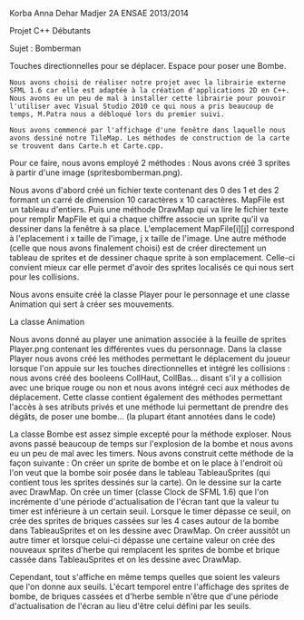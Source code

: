 Korba Anna
Dehar Madjer
2A ENSAE 2013/2014

Projet C++ Débutants

Sujet : Bomberman

Touches directionnelles pour se déplacer.
Espace pour poser une Bombe.

	Nous avons choisi de réaliser notre projet avec la librairie externe SFML 1.6 car elle est adaptée à la création d'applications 2D en C++. Nous avons eu un peu de mal à installer cette librairie pour pouvoir l'utiliser avec Visual Studio 2010 ce qui nous a pris beaucoup de temps, M.Patra nous a débloqué lors du premier suivi.

	Nous avons commencé par l'affichage d'une fenêtre dans laquelle nous avons dessiné notre TileMap. Les méthodes de construction de la carte se trouvent dans Carte.h et Carte.cpp.

Pour ce faire, nous avons employé 2 méthodes : 
Nous avons créé 3 sprites à partir d'une image (spritesbomberman.png).

Nous avons d'abord créé un fichier texte contenant des 0 des 1 et des 2 formant un carré de dimension 10 caractères x 10 caractères. MapFile est un tableau d'entiers. Puis une méthode DrawMap qui va lire le fichier texte pour remplir MapFile et qui a chaque chiffre associe un sprite qu'il va dessiner dans la fenêtre à sa place. L'emplacement MapFile[i][j] correspond à l'eplacement i x taille de l'image, j x taille de l'image.
Une autre méthode (celle que nous avons finalement choisi) est de créer directement un tableau de sprites et de dessiner chaque sprite à son emplacement. Celle-ci convient mieux car elle permet d'avoir des sprites localisés ce qui nous sert pour les collisions.

Nous avons ensuite créé la classe Player pour le personnage et une classe Animation qui sert à créer ses mouvements.

La classe Animation 

Nous avons donné au player une animation associée à la feuille de sprites Player.png contenant les différentes vues du personnage. Dans la classe Player nous avons créé les méthodes permettant le déplacement du joueur lorsque l'on appuie sur les touches directionnelles et intégré les collisions : nous avons créé des booleens CollHaut, CollBas... disant s'il y a collision avec une brique rouge ou non et nous avons intégré ceci aux méthodes de déplacement. 
Cette classe contient également des méthodes permettant l'accès à ses atributs privés et une méthode lui permettant de prendre des dégâts, de poser une bombe... (la plupart étant annotées dans le code)


La classe Bombe est assez simple excepté pour la méthode exploser. Nous avons passé beaucoup de temps sur l'explosion de la bombe et nous avons eu un peu de mal avec les timers. Nous avons construit cette méthode de la façon suivante :
On créer un sprite de bombe et on le place à l'endroit où l'on veut que la bombe soir posée dans le tableau TableauSprites (qui contient tous les sprites dessinés sur la carte).
On le dessine sur la carte avec DrawMap.
On crée un timer (classe Clock de SFML 1.6) que l'on incrémente d'une période d'actualisation de l'écran tant que la valeur tu timer est inférieure à un certain seuil.
Lorsque le timer dépasse ce seuil, on crée des sprites de briques cassées sur les 4 cases autour de la bombe dans TableauSprites et on les dessine avec DrawMap.
On créer aussitôt un autre timer et lorsque celui-ci dépasse une certaine valeur on crée des nouveaux sprites d'herbe qui remplacent les sprites de bombe et brique cassée dans TableauSprites et on les dessine avec DrawMap.

Cependant, tout s'affiche en même temps quelles que soient les valeurs que l'on donne aux seuils. L'écart temporel entre l'affichage des sprites de bombe, de briques cassées et d'herbe semble n'être que d'une période d'actualisation de l'écran au lieu d'être celui défini par les seuils.
